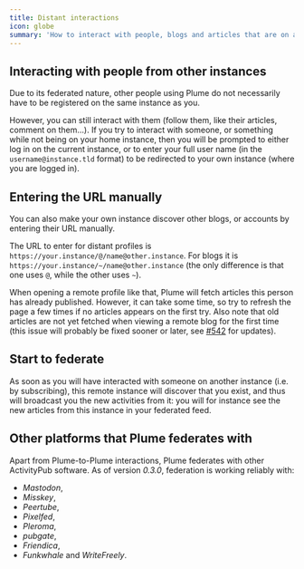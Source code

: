 ```yaml
---
title: Distant interactions
icon: globe
summary: 'How to interact with people, blogs and articles that are on a different instance'
---
```


## Interacting with people from other instances

Due to its federated nature, other people using Plume do not necessarily have to be registered on the same instance as you.

However, you can still interact with them (follow them, like their articles, comment on them…).
If you try to interact with someone, or something while not being on your home instance, then
you will be prompted to either log in on the current instance,
or to enter your full user name (in the `username@instance.tld` format) to be redirected
to your own instance (where you are logged in).

## Entering the URL manually

You can also make your own instance discover other blogs, or accounts by entering their URL manually.

The URL to enter for distant profiles is `https://your.instance/@/name@other.instance`.
For blogs it is `https://your.instance/~/name@other.instance`
(the only difference is that one uses `@`, while the other uses `~`).

When opening a remote profile like that, Plume will fetch articles this person has already published.
However, it can take some time, so try to refresh the page a few times if no articles appears on the first try.
Also note that old articles are not yet fetched when viewing a remote blog for the first time
(this issue will probably be fixed sooner or later, see [#542](https://github.com/Plume-org/Plume/issues/542) for updates).

## Start to federate

As soon as you will have interacted with someone on another instance (i.e. by subscribing), this remote instance will discover that you exist, and thus will broadcast you the new activities from it: you will for instance see the new articles from this
instance in your federated feed.

## Other platforms that Plume federates with

Apart from Plume-to-Plume interactions, Plume federates with other ActivityPub software.
As of version _0.3.0_, federation is working reliably with:
- _Mastodon_,
- _Misskey_,
- _Peertube_,
- _Pixelfed_,
- _Pleroma_,
- _pubgate_,
- _Friendica_,
- _Funkwhale_ and
  _WriteFreely_.
